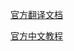 
[官方翻译文档](https://buctwbzs.gitbooks.io/rxjs/content/observable.html)

[官方中文教程](http://cn.rx.js.org/manual/tutorial.html)